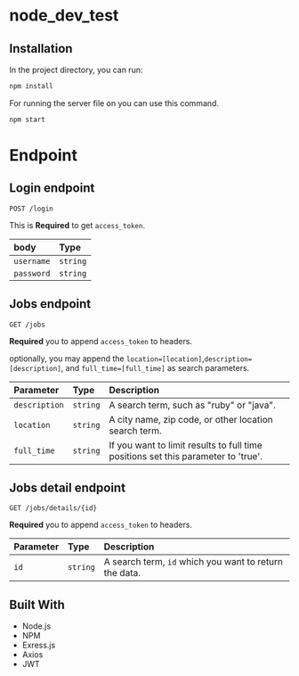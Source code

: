 # node_dev_test

## Installation

In the project directory, you can run:

```bash
npm install
```

For running the server file on you can use this command.

```bash
npm start
```

# Endpoint
## Login endpoint
```http
POST /login
```
This is **Required** to get `access_token`.

| body | Type | 
| :--- | :--- | 
| `username` | `string` |
| `password` | `string` | 

## Jobs endpoint
```http
GET /jobs
```
**Required** you to append `access_token` to headers.

optionally, you may append the `location=[location]`,`description=[description]`, and `full_time=[full_time]` as search parameters.

| Parameter | Type | Description |
| :--- | :--- | :--- |
| `description` | `string` | A search term, such as "ruby" or "java". |
| `location` | `string` | A city name, zip code, or other location search term. |
| `full_time` | `string` | If you want to limit results to full time positions set this parameter to 'true'. |

## Jobs detail endpoint
```http
GET /jobs/details/{id}
```
**Required** you to append `access_token` to headers.

| Parameter | Type | Description |
| :--- | :--- | :--- |
| `id` | `string` | A search term, `id` which you want to return the data. |

## Built With

- Node.js
- NPM
- Exress.js
- Axios
- JWT
